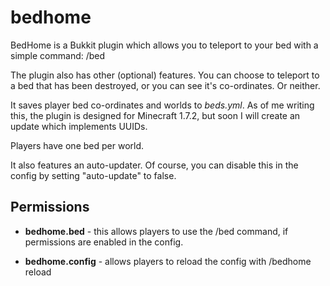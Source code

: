 bedhome
=======

BedHome is a Bukkit plugin which allows you to teleport to your bed with a simple command: /bed

The plugin also has other (optional) features. You can choose to teleport to a bed that has been destroyed, or you can see it's co-ordinates. Or neither.

It saves player bed co-ordinates and worlds to *beds.yml*. As of me writing this, the plugin is designed for Minecraft 1.7.2, but soon I will create an update which implements UUIDs.

Players have one bed per world.

It also features an auto-updater. Of course, you can disable this in the config by setting "auto-update" to false.


Permissions
--------------

- **bedhome.bed** - this allows players to use the /bed command, if permissions are enabled in the config.

- **bedhome.config** - allows players to reload the config with /bedhome reload
